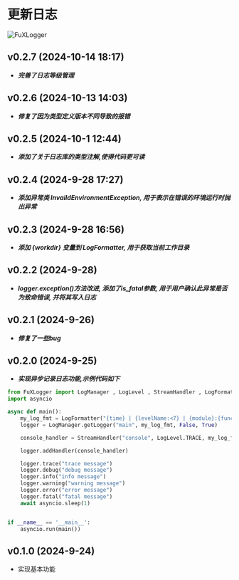 
# 更新日志

![FuXLogger](https://media.tenor.com/A11YI0qGHRoAAAAi/fu-xuan-honkai-star-rail.gif)

## v0.2.7 (2024-10-14 18:17)

- ***完善了日志等级管理***

## v0.2.6 (2024-10-13 14:03)

- ***修复了因为类型定义版本不同导致的报错***

## v0.2.5 (2024-10-1 12:44)

- ***添加了关于日志库的类型注解,使得代码更可读***

## v0.2.4 (2024-9-28 17:27)

- ***添加异常类 InvaildEnvironmentException, 用于表示在错误的环境运行时抛出异常***

## v0.2.3 (2024-9-28 16:56)

- ***添加 {workdir} 变量到 LogFormatter, 用于获取当前工作目录***

## v0.2.2 (2024-9-28)

- ***logger.exception()方法改进, 添加了is_fatal参数, 用于用户确认此异常是否为致命错误, 并将其写入日志***

## v0.2.1 (2024-9-26)

- ***修复了一些bug***

## v0.2.0 (2024-9-25)

- ***实现异步记录日志功能,示例代码如下***

```python
from FuXLogger import LogManager , LogLevel , StreamHandler , LogFormatter
import asyncio

async def main():
    my_log_fmt = LogFormatter("{time} | {levelName:<7} | {module}:{function} | {file}:{line:02} | {message}")
    logger = LogManager.getLogger("main", my_log_fmt, False, True)

    console_handler = StreamHandler("console", LogLevel.TRACE, my_log_fmt,colorize=True, enableXMLRender=True)

    logger.addHandler(console_handler)

    logger.trace("trace message")
    logger.debug("debug message")
    logger.info("info message")
    logger.warning("warning message")
    logger.error("error message")
    logger.fatal("fatal message")
    await asyncio.sleep(1)


if __name__ == '__main__':
    asyncio.run(main())
```

## v0.1.0 (2024-9-24)

- 实现基本功能
